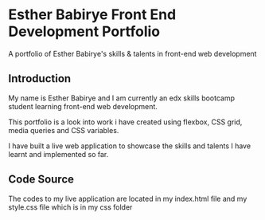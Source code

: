 # Esther Babirye Front End Development Portfolio
A portfolio of Esther Babirye's skills &amp; talents in front-end web development 

## Introduction
My name is Esther Babirye and I am currently an edx skills bootcamp student learning front-end web development.

This portfolio is a look into work i have created using flexbox, CSS grid, media queries and CSS variables.

I have built a live web application to showcase the skills and talents I have learnt and implemented so far.

## Code Source
The codes to my live application are located in my index.html file and my style.css file which is in my css folder
